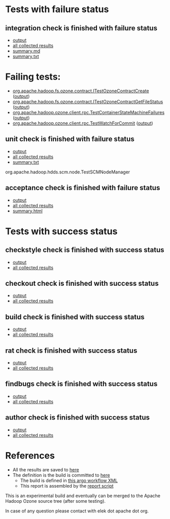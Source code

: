 # Tests with failure status

## integration check is finished with failure status

   * [output](https://raw.githubusercontent.com/elek/ozone-ci/master/pr/pr-hdds-2141-pjvt9/integration/output.log)
   * [all collected results](https://github.com/elek/ozone-ci/tree/master/pr/pr-hdds-2141-pjvt9/integration)
   * [summary.md](https://github.com/elek/ozone-ci/tree/master/pr/pr-hdds-2141-pjvt9/integration/summary.md)
   * [summary.txt](https://github.com/elek/ozone-ci/tree/master/pr/pr-hdds-2141-pjvt9/integration/summary.txt)

# Failing tests: 

 * [org.apache.hadoop.fs.ozone.contract.ITestOzoneContractCreate](hadoop-ozone/ozonefs/org.apache.hadoop.fs.ozone.contract.ITestOzoneContractCreate.txt) ([output](hadoop-ozone/ozonefs/org.apache.hadoop.fs.ozone.contract.ITestOzoneContractCreate-output.txt/))
 * [org.apache.hadoop.fs.ozone.contract.ITestOzoneContractGetFileStatus](hadoop-ozone/ozonefs/org.apache.hadoop.fs.ozone.contract.ITestOzoneContractGetFileStatus.txt) ([output](hadoop-ozone/ozonefs/org.apache.hadoop.fs.ozone.contract.ITestOzoneContractGetFileStatus-output.txt/))
 * [org.apache.hadoop.ozone.client.rpc.TestContainerStateMachineFailures](hadoop-ozone/integration-test/org.apache.hadoop.ozone.client.rpc.TestContainerStateMachineFailures.txt) ([output](hadoop-ozone/integration-test/org.apache.hadoop.ozone.client.rpc.TestContainerStateMachineFailures-output.txt/))
 * [org.apache.hadoop.ozone.client.rpc.TestWatchForCommit](hadoop-ozone/integration-test/org.apache.hadoop.ozone.client.rpc.TestWatchForCommit.txt) ([output](hadoop-ozone/integration-test/org.apache.hadoop.ozone.client.rpc.TestWatchForCommit-output.txt/))

## unit check is finished with failure status

   * [output](https://raw.githubusercontent.com/elek/ozone-ci/master/pr/pr-hdds-2141-pjvt9/unit/output.log)
   * [all collected results](https://github.com/elek/ozone-ci/tree/master/pr/pr-hdds-2141-pjvt9/unit)
   * [summary.txt](https://github.com/elek/ozone-ci/tree/master/pr/pr-hdds-2141-pjvt9/unit/summary.txt)

org.apache.hadoop.hdds.scm.node.TestSCMNodeManager

## acceptance check is finished with failure status

   * [output](https://raw.githubusercontent.com/elek/ozone-ci/master/pr/pr-hdds-2141-pjvt9/acceptance/output.log)
   * [all collected results](https://github.com/elek/ozone-ci/tree/master/pr/pr-hdds-2141-pjvt9/acceptance)
   * [summary.html](https://elek.github.io/ozone-ci/pr/pr-hdds-2141-pjvt9/acceptance/summary.html)



# Tests with success status

## checkstyle check is finished with success status

   * [output](https://raw.githubusercontent.com/elek/ozone-ci/master/pr/pr-hdds-2141-pjvt9/checkstyle/output.log)
   * [all collected results](https://github.com/elek/ozone-ci/tree/master/pr/pr-hdds-2141-pjvt9/checkstyle)


## checkout check is finished with success status

   * [output](https://raw.githubusercontent.com/elek/ozone-ci/master/pr/pr-hdds-2141-pjvt9/checkout/output.log)
   * [all collected results](https://github.com/elek/ozone-ci/tree/master/pr/pr-hdds-2141-pjvt9/checkout)


## build check is finished with success status

   * [output](https://raw.githubusercontent.com/elek/ozone-ci/master/pr/pr-hdds-2141-pjvt9/build/output.log)
   * [all collected results](https://github.com/elek/ozone-ci/tree/master/pr/pr-hdds-2141-pjvt9/build)


## rat check is finished with success status

   * [output](https://raw.githubusercontent.com/elek/ozone-ci/master/pr/pr-hdds-2141-pjvt9/rat/output.log)
   * [all collected results](https://github.com/elek/ozone-ci/tree/master/pr/pr-hdds-2141-pjvt9/rat)


## findbugs check is finished with success status

   * [output](https://raw.githubusercontent.com/elek/ozone-ci/master/pr/pr-hdds-2141-pjvt9/findbugs/output.log)
   * [all collected results](https://github.com/elek/ozone-ci/tree/master/pr/pr-hdds-2141-pjvt9/findbugs)


## author check is finished with success status

   * [output](https://raw.githubusercontent.com/elek/ozone-ci/master/pr/pr-hdds-2141-pjvt9/author/output.log)
   * [all collected results](https://github.com/elek/ozone-ci/tree/master/pr/pr-hdds-2141-pjvt9/author)




# References

 * All the results are saved to [here](https://github.com/elek/ozone-ci/tree/master/pr/pr-hdds-2141-pjvt9/)
 * The definition is the build is committed to [here](https://github.com/elek/argo-ozone)
    * The build is defined in [this argo workflow XML](https://github.com/elek/argo-ozone/blob/master/ozone-build.yaml)
    * This report is assembled by the [report script](https://github.com/elek/argo-ozone/blob/master/scripts/report.sh)

This is an experimental build and eventually can be merged to the Apache Hadoop Ozone source tree (after some testing).

In case of any question please contact with elek dot apache dot org.
